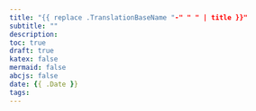 ```yaml
---
title: "{{ replace .TranslationBaseName "-" " " | title }}"
subtitle: ""
description:
toc: true
draft: true
katex: false
mermaid: false
abcjs: false
date: {{ .Date }}
tags:
---
```

